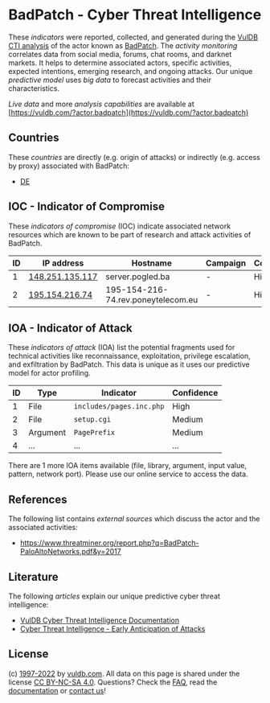 # BadPatch - Cyber Threat Intelligence

These _indicators_ were reported, collected, and generated during the [VulDB CTI analysis](https://vuldb.com/?kb.cti) of the actor known as [BadPatch](https://vuldb.com/?actor.badpatch). The _activity monitoring_ correlates data from social media, forums, chat rooms, and darknet markets. It helps to determine associated actors, specific activities, expected intentions, emerging research, and ongoing attacks. Our unique _predictive model_ uses _big data_ to forecast activities and their characteristics.

_Live data_ and more _analysis capabilities_ are available at [https://vuldb.com/?actor.badpatch](https://vuldb.com/?actor.badpatch)

## Countries

These _countries_ are directly (e.g. origin of attacks) or indirectly (e.g. access by proxy) associated with BadPatch:

* [DE](https://vuldb.com/?country.de)

## IOC - Indicator of Compromise

These _indicators of compromise_ (IOC) indicate associated network resources which are known to be part of research and attack activities of BadPatch.

ID | IP address | Hostname | Campaign | Confidence
-- | ---------- | -------- | -------- | ----------
1 | [148.251.135.117](https://vuldb.com/?ip.148.251.135.117) | server.pogled.ba | - | High
2 | [195.154.216.74](https://vuldb.com/?ip.195.154.216.74) | 195-154-216-74.rev.poneytelecom.eu | - | High

## IOA - Indicator of Attack

These _indicators of attack_ (IOA) list the potential fragments used for technical activities like reconnaissance, exploitation, privilege escalation, and exfiltration by BadPatch. This data is unique as it uses our predictive model for actor profiling.

ID | Type | Indicator | Confidence
-- | ---- | --------- | ----------
1 | File | `includes/pages.inc.php` | High
2 | File | `setup.cgi` | Medium
3 | Argument | `PagePrefix` | Medium
4 | ... | ... | ...

There are 1 more IOA items available (file, library, argument, input value, pattern, network port). Please use our online service to access the data.

## References

The following list contains _external sources_ which discuss the actor and the associated activities:

* https://www.threatminer.org/report.php?q=BadPatch-PaloAltoNetworks.pdf&y=2017

## Literature

The following _articles_ explain our unique predictive cyber threat intelligence:

* [VulDB Cyber Threat Intelligence Documentation](https://vuldb.com/?kb.cti)
* [Cyber Threat Intelligence - Early Anticipation of Attacks](https://www.scip.ch/en/?labs.20201022)

## License

(c) [1997-2022](https://vuldb.com/?kb.changelog) by [vuldb.com](https://vuldb.com/?kb.about). All data on this page is shared under the license [CC BY-NC-SA 4.0](https://creativecommons.org/licenses/by-nc-sa/4.0/). Questions? Check the [FAQ](https://vuldb.com/?kb.faq), read the [documentation](https://vuldb.com/?kb) or [contact us](https://vuldb.com/?contact)!
